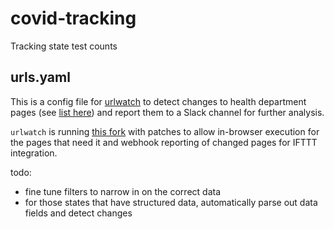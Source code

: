 # covid-tracking
Tracking state test counts

## urls.yaml
This is a config file for [urlwatch](https://github.com/thp/urlwatch) to detect changes to health department pages (see [list here](https://docs.google.com/spreadsheets/d/18oVRrHj3c183mHmq3m89_163yuYltLNlOmPerQ18E8w/edit#gid=207813168)) and report them to a Slack channel for further analysis. 

`urlwatch` is running [this fork](https://github.com/COVID19Tracking/urlwatch) with patches to allow in-browser execution for the pages that need it and webhook reporting of changed pages for IFTTT integration.

todo:
- fine tune filters to narrow in on the correct data
- for those states that have structured data, automatically parse out data fields and detect changes
